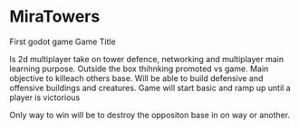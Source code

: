 # MiraTowers
 First godot game
 Game Title

Is 2d multiplayer take on tower defence, networking and multiplayer main learning purpose. 
Outside the box thihnking promoted vs game. Main objective to killeach others base.
Will be able to build defensive and offensive buildings and creatures.
Game will start basic and ramp up until a player is victorious

Only way to win will be to destroy the oppositon base in on way or another.
